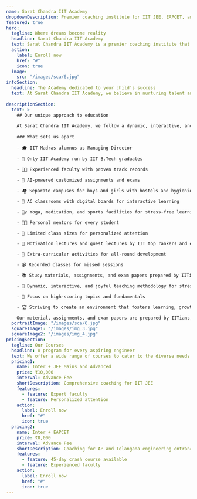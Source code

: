 ```yaml
---
name: Sarat Chandra IIT Academy
dropdownDescription: Premier coaching institute for IIT JEE, EAPCET, and other competitive exams.
featured: true
hero:
  tagline: Where dreams become reality
  headline: Sarat Chandra IIT Academy
  text: Sarat Chandra IIT Academy is a premier coaching institute that provides comprehensive training for IIT JEE, premier coaching institute that provides comprehensive training for IIT JEE, EAPCET, and other competitive exams.
  action:
    label: Enroll now
    href: "#"
    icon: true
  image:
    src: "/images/sca/6.jpg"
infoSection:
  headline: The Academy dedicated to your child's success
  text: At Sarat Chandra IIT Academy, we believe in nurturing talent and helping students realize their full potential. Our unique approach to education, combined with a supportive learning environment, enables our students to excel in their chosen fields.
  
descriptionSection:
  text: >
    ## Our unique approach to education
            
    At Sarat Chandra IIT Academy, we follow a dynamic, interactive, and joyful teaching methodology to ensure stress-free education. Our experienced faculty, including IIT alumni and retired professors, provide personalized attention to each student, focusing on high-scoring topics and fundamentals.
        
    ### What sets us apart
          
    - 🎓 IIT Madras alumnus as Managing Director
  
    - 🏫 Only IIT Academy run by IIT B.Tech graduates
  
    - 👨‍🏫 Experienced faculty with proven track records

    - 🤖 AI-powered customized assignments and exams

    - 🏘️ Separate campuses for boys and girls with hostels and hygienic food

    - 🌟 AC classrooms with digital boards for interactive learning

    - 🧘‍♀️ Yoga, meditation, and sports facilities for stress-free learning

    - 👨‍🎓 Personal mentors for every student

    - 👥 Limited class sizes for personalized attention

    - 🎤 Motivation lectures and guest lectures by IIT top rankers and engineers

    - 🎨 Extra-curricular activities for all-round development

    - 📹 Recorded classes for missed sessions

    - 📚 Study materials, assignments, and exam papers prepared by IITians

    - 🌱 Dynamic, interactive, and joyful teaching methodology for stress-free education

    - 🎯 Focus on high-scoring topics and fundamentals

    - 🏆 Striving to create an environment that fosters learning, growth, and success

    Our material, assignments, and exam papers are prepared by IITians, ensuring the highest quality of education. We strive to create an environment that fosters learning, growth, and success.
  portraitImage: "/images/sca/6.jpg"
  squareImage1: "/images/img_3.jpg"
  squareImage2: "/images/img_4.jpg"
pricingSection:
  tagline: Our Courses
  headline: A program for every aspiring engineer
  text: We offer a wide range of courses to cater to the diverse needs of students aspiring to become successful engineers. Choose the program that best suits your goals and aspirations.
  pricing1:
    name: Inter + JEE Mains and Advanced
    price: ₹10,000
    interval: Advance Fee
    shortDescription: Comprehensive coaching for IIT JEE
    features:
      - feature: Expert faculty
      - feature: Personalized attention
    action:
      label: Enroll now
      href: "#"
      icon: true
  pricing2:
    name: Inter + EAPCET
    price: ₹8,000
    interval: Advance Fee
    shortDescription: Coaching for AP and Telangana engineering entrance
    features:
      - feature: 45-day crash course available
      - feature: Experienced faculty
    action:
      label: Enroll now
      href: "#"
      icon: true
---
```

